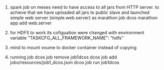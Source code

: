 1.  spark job on meses need to have access to all jars from HTTP server.
    to achieve that we have uploaded all jars to public slave and launched simple web server (simple.web.server)
    as marathon job
    dcos marathon app add web.server

2.  for HDFS to work its cofiguation were changed with environment variable
    "TASKCFG_ALL_FRAMEWORK_NAME": "hdfs"

3.  mind to mount voume to docker container instead of copying

4.  running job
    dcos job remove job1dcos
    dcos job add jobs/resources/job1_dcos.json
    dcos job run job1dcos
